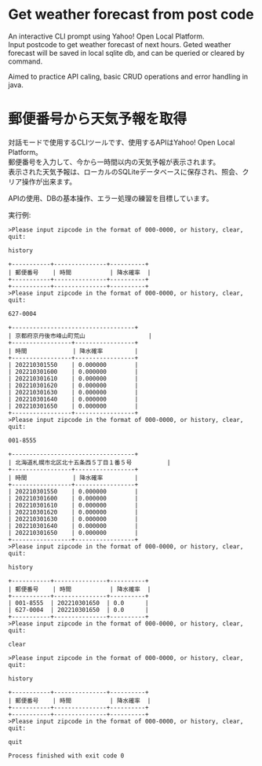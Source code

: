 # Get weather forecast from post code

An interactive CLI prompt using Yahoo! Open Local Platform.  
Input postcode to get weather forecast of next hours. Geted weather forecast will be saved in local sqlite db, and can be queried or cleared by command.  

Aimed to practice API caling, basic CRUD operations and error handling in java.



# 郵便番号から天気予報を取得

対話モードで使用するCLIツールです、使用するAPIはYahoo! Open Local Platform。  
郵便番号を入力して、今から一時間以内の天気予報が表示されます。  
表示された天気予報は、ローカルのSQLiteデータベースに保存され、照会、クリア操作が出来ます。

APIの使用、DBの基本操作、エラー処理の練習を目標しています。

実行例:

```
>Please input zipcode in the format of 000-0000, or history, clear, quit:

history

+-----------+---------------+----------+
| 郵便番号    | 時間           | 降水確率  |
+-----------+---------------+----------+
+-----------+---------------+----------+
>Please input zipcode in the format of 000-0000, or history, clear, quit:

627-0004

+-----------------------------------+
| 京都府京丹後市峰山町荒山                  |
+-----------------+-----------------+
| 時間             | 降水確率         |
+-----------------+-----------------+
| 202210301550    | 0.000000        |
| 202210301600    | 0.000000        |
| 202210301610    | 0.000000        |
| 202210301620    | 0.000000        |
| 202210301630    | 0.000000        |
| 202210301640    | 0.000000        |
| 202210301650    | 0.000000        |
+-----------------+-----------------+
>Please input zipcode in the format of 000-0000, or history, clear, quit:

001-8555

+-----------------------------------+
| 北海道札幌市北区北十五条西５丁目１番５号          |
+-----------------+-----------------+
| 時間             | 降水確率         |
+-----------------+-----------------+
| 202210301550    | 0.000000        |
| 202210301600    | 0.000000        |
| 202210301610    | 0.000000        |
| 202210301620    | 0.000000        |
| 202210301630    | 0.000000        |
| 202210301640    | 0.000000        |
| 202210301650    | 0.000000        |
+-----------------+-----------------+
>Please input zipcode in the format of 000-0000, or history, clear, quit:

history

+-----------+---------------+----------+
| 郵便番号    | 時間           | 降水確率  |
+-----------+---------------+----------+
| 001-8555  | 202210301650  | 0.0      |
| 627-0004  | 202210301650  | 0.0      |
+-----------+---------------+----------+
>Please input zipcode in the format of 000-0000, or history, clear, quit:

clear

>Please input zipcode in the format of 000-0000, or history, clear, quit:

history

+-----------+---------------+----------+
| 郵便番号    | 時間           | 降水確率  |
+-----------+---------------+----------+
+-----------+---------------+----------+
>Please input zipcode in the format of 000-0000, or history, clear, quit:

quit

Process finished with exit code 0
```
